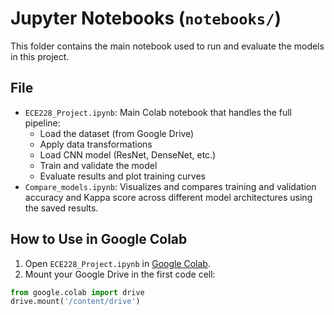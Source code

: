 # Jupyter Notebooks (`notebooks/`)

This folder contains the main notebook used to run and evaluate the models in this project.

## File

- `ECE228_Project.ipynb`: Main Colab notebook that handles the full pipeline:
  - Load the dataset (from Google Drive)
  - Apply data transformations
  - Load CNN model (ResNet, DenseNet, etc.)
  - Train and validate the model
  - Evaluate results and plot training curves
- `Compare_models.ipynb`: Visualizes and compares training and validation accuracy and Kappa score across different model architectures using the saved results.

## How to Use in Google Colab

1. Open `ECE228_Project.ipynb` in [Google Colab](https://colab.research.google.com).
2. Mount your Google Drive in the first code cell:

```python
from google.colab import drive
drive.mount('/content/drive')
